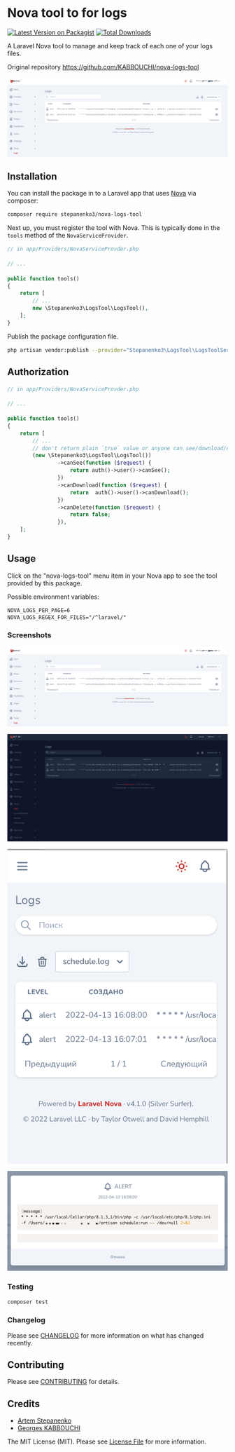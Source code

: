 # Nova tool to for logs

[![Latest Version on Packagist](https://img.shields.io/packagist/v/stepanenko3/nova-logs-tool.svg?style=flat-square)](https://packagist.org/packages/stepanenko3/nova-logs-tool)
[![Total Downloads](https://img.shields.io/packagist/dt/stepanenko3/nova-logs-tool.svg?style=flat-square)](https://packagist.org/packages/stepanenko3/nova-logs-tool)

A Laravel Nova tool to manage and keep track of each one of your logs files.

Original repository https://github.com/KABBOUCHI/nova-logs-tool

![screenshot of the logs tool](screenshots/tool.png)

## Installation

You can install the package in to a Laravel app that uses [Nova](https://nova.laravel.com) via composer:

```bash
composer require stepanenko3/nova-logs-tool
```

Next up, you must register the tool with Nova. This is typically done in the `tools` method of the `NovaServiceProvider`.

```php
// in app/Providers/NovaServiceProvder.php

// ...

public function tools()
{
    return [
        // ...
        new \Stepanenko3\LogsTool\LogsTool(),
    ];
}
```

Publish the package configuration file.

```bash
php artisan vendor:publish --provider="Stepanenko3\LogsTool\LogsToolServiceProvider"
```

## Authorization
```php
// in app/Providers/NovaServiceProvder.php

// ...

public function tools()
{
    return [
        // ...
        // don't return plain `true` value or anyone can see/download/delete the logs, make sure to check if user has permission.
        (new \Stepanenko3\LogsTool\LogsTool())
                ->canSee(function ($request) {
                    return auth()->user()->canSee(); 
                })
                ->canDownload(function ($request) {
                    return  auth()->user()->canDownload();
                })
                ->canDelete(function ($request) {
                    return false;
                }),
    ];
}
```

## Usage

Click on the "nova-logs-tool" menu item in your Nova app to see the tool provided by this package.

Possible environment variables:

``` env
NOVA_LOGS_PER_PAGE=6
NOVA_LOGS_REGEX_FOR_FILES="/^laravel/"
```

### Screenshots

![screenshot of the logs tool](screenshots/tool.png)

![screenshot of the logs tool](screenshots/tool-dark.png)


![screenshot of the logs tool](screenshots/tool-mobile.png)

![screenshot of the logs tool](screenshots/modal.png)


### Testing

``` bash
composer test
```

### Changelog

Please see [CHANGELOG](CHANGELOG.md) for more information on what has changed recently.

## Contributing

Please see [CONTRIBUTING](CONTRIBUTING.md) for details.

## Credits

- [Artem Stepanenko](https://github.com/stepanenko3)
- [Georges KABBOUCHI](https://github.com/kabbouchi)

The MIT License (MIT). Please see [License File](LICENSE.md) for more information.
